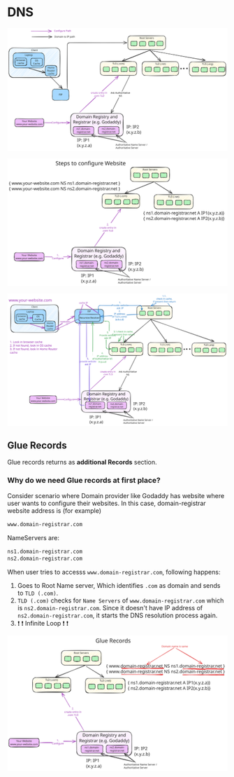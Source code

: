 # DNS

![](./images/Overview.svg)

![](./images/Configure-Website.svg)

![](./images/Website-IP-Flow.svg)

## Glue Records

Glue records returns as **additional Records** section.

### Why do we need Glue records at first place?

Consider scenario where Domain provider like Godaddy has website where user wants to configure their websites.
In this case, domain-registrar website address is (for example)

```bash
www.domain-registrar.com
```

NameServers are:

```bash
ns1.domain-registrar.com
ns2.domain-registrar.com
```

When user tries to accesss `www.domain-registrar.com`, following happens:

1. Goes to Root Name server, Which identifies `.com` as domain and sends to `TLD (.com)`.
2. `TLD (.com)` checks for `Name Servers` of `www.domain-registrar.com` which is `ns2.domain-registrar.com`. Since it doesn't have IP address of `ns2.domain-registrar.com`, it starts the DNS resolution process again.
3. :exclamation: :exclamation: Infinite Loop :exclamation: :exclamation:

![](./images/Glue-Records.svg)
